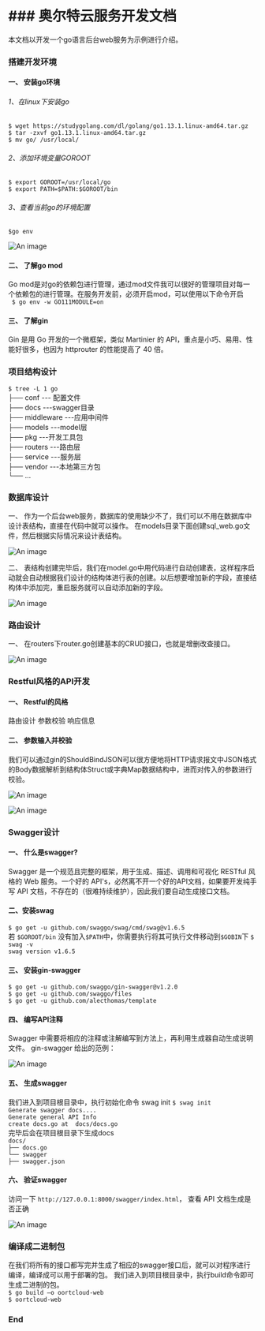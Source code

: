 # ### 奥尔特云服务开发文档

本文档以开发一个go语言后台web服务为示例进行介绍。

### 搭建开发环境

#### 一、	安装go环境
###### 1、在linux下安装go
`$ wget https://studygolang.com/dl/golang/go1.13.1.linux-amd64.tar.gz`    
`$ tar -zxvf go1.13.1.linux-amd64.tar.gz`    
`$ mv go/ /usr/local/`    

###### 2、添加环境变量GOROOT
`$ export GOROOT=/usr/local/go`    
`$ export PATH=$PATH:$GOROOT/bin`    

###### 3、查看当前go的环境配置
`$go env`    


![An image](./img/pin1.png)



#### 二、	了解go mod
Go mod是对go的依赖包进行管理，通过mod文件我可以很好的管理项目对每一个依赖包的进行管理。在服务开发前，必须开启mod，可以使用以下命令开启    
` $ go env -w GO111MODULE=on`        
#### 三、	了解gin
Gin 是用 Go 开发的一个微框架，类似 Martinier 的 API，重点是小巧、易用、性能好很多，也因为 httprouter 的性能提高了 40 倍。

### 项目结构设计
`$ tree -L 1 go`        
    ├── conf    		--- 配置文件    
    ├── docs			---swagger目录    
    ├── middleware   ---应用中间件    
    ├── models		---model层    
    ├── pkg 			---开发工具包    
    ├── routers		---路由层    
    ├── service		---服务层    
    ├── vendor       ---本地第三方包    
    └── ...    
### 数据库设计
一、	作为一个后台web服务，数据库的使用缺少不了，我们可以不用在数据库中设计表结构，直接在代码中就可以操作。
在models目录下面创建sql_web.go文件，然后根据实际情况来设计表结构。


![An image](./img/pin2.png)




二、	表结构创建完毕后，我们在model.go中用代码进行自动创建表，这样程序启动就会自动根据我们设计的结构体进行表的创建。以后想要增加新的字段，直接结构体中添加完，重启服务就可以自动添加新的字段。


![An image](./img/pin3.png)


### 路由设计
一、	在routers下router.go创建基本的CRUD接口，也就是增删改查接口。


![An image](./img/pin4.png)



### Restful风格的API开发
#### 一、	Restful的风格
路由设计
参数校验
响应信息
#### 二、	参数输入并校验
我们可以通过gin的ShouldBindJSON可以很方便地将HTTP请求报文中JSON格式的Body数据解析到结构体Struct或字典Map数据结构中，进而对传入的参数进行校验。


![An image](./img/pin5.png)




![An image](./img/pin6.png)



### Swagger设计
#### 一、	什么是swagger?
Swagger 是一个规范且完整的框架，用于生成、描述、调用和可视化 RESTful 风格的 Web 服务。一个好的 API's，必然离不开一个好的API文档，如果要开发纯手写 API 文档，不存在的（很难持续维护），因此我们要自动生成接口文档。
#### 二、安装swag
`$ go get -u github.com/swaggo/swag/cmd/swag@v1.6.5`    
若 `$GOROOT/bin` 没有加入`$PATH`中，你需要执行将其可执行文件移动到`$GOBIN`下
`$ swag -v`    
`swag version v1.6.5`    

#### 三、	安装gin-swagger
`$ go get -u github.com/swaggo/gin-swagger@v1.2.0 `    
`$ go get -u github.com/swaggo/files`    
`$ go get -u github.com/alecthomas/template`    
#### 四、	编写API注释
Swagger 中需要将相应的注释或注解编写到方法上，再利用生成器自动生成说明文件。
gin-swagger 给出的范例：


![An image](./img/pin7.png)



#### 五、	生成swagger
我们进入到项目根目录中，执行初始化命令 swag init
`$ swag init`    
`Generate swagger docs....`    
`Generate general API Info`    
`create docs.go at  docs/docs.go`    
完毕后会在项目根目录下生成docs    
`docs/`    
`├── docs.go`    
`└── swagger`    
`├── swagger.json`    
#### 六、	验证swagger
访问一下 `http://127.0.0.1:8000/swagger/index.html`， 查看 API 文档生成是否正确


![An image](./img/pin8.png)



### 编译成二进制包
在我们将所有的接口都写完并生成了相应的swagger接口后，就可以对程序进行编译，编译成可以用于部署的包。
我们进入到项目根目录中，执行build命令即可生成二进制的包。    
`$ go build –o oortcloud-web`    
`$ oortcloud-web`    

### End
